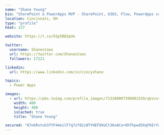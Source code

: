 ```yaml
---
name: "Shane Young"
bio: "SharePoint & PowerApps MVP - SharePoint, O365, Flow, PowerApps consulting? @PowerApps911 | Pure Snark? You found it."
location: Cincinnati, OH
type: "profile"
heat: 127

website: https://t.co/91p5BQ3pUe

twitter:
  username: ShanesCows
  url: https://twitter.com/ShanesCows
  followers: 17221

linkedin:
  url: https://www.linkedin.com/in/cincyshane

topics:
  - Power Apps

images:
  - url: https://pbs.twimg.com/profile_images/713100007398883329/qUzvsvQ3_400x400.jpg
    width: 400
    height: 400
    isCached: true
    title: "Shane Young"

secured: "67nkRxtuh37YF44eilF7q7zY82z8TYHEF9kUCt36nACo+8hThpwd5XqFKE+YaEK8zDl3U+wUfB1+q8egGVQT2PTPbjgPW2s+MTJ1gyv8xjnXe76EVjg5z+WLxBYB70Nv9UYrp3A+8wV25u7PLtyLsKloAH0skD2PaO4O3CNtNUtuLruN6gYxslJtholO5dzWohSY02iaEC+z5fDjS6sUpL9KFBifCLCFrEVhsH7ANdIMlzELTTECC4Hj32EMcW1+NaKk7M8VzcXMWqzM/yozXxKoopg0tc8UoZjg0V6+87QIiu2R0bC2l6nz+CVU5zKCG+dp+Tk6+M97yd/H1HP98hCRocOhUEvGbl7R0ZR7eDX0L8N/Us45g6L724CL+dQCbfB5beOfaJJkfhe1Pr8TaAMgpw0hquLxFJPmxUuCEZg=;oh/Oijw3JcWf//gwABVupw=="
---
```


